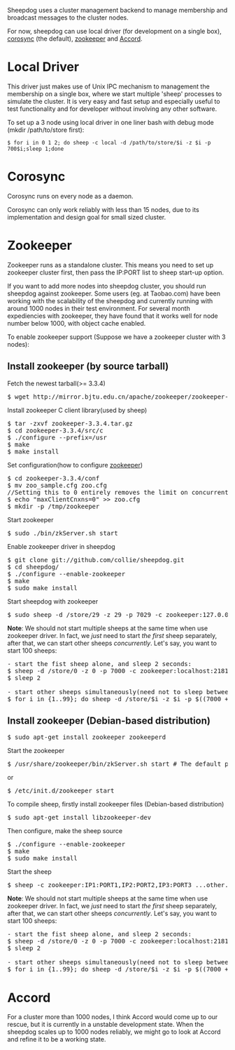 Sheepdog uses a cluster management backend to manage
membership and broadcast messages to the cluster nodes.

For now, sheepdog can use local driver (for development on a single box), [corosync](http://corosync.org/doku.php) (the default), [zookeeper](http://zookeeper.apache.org/) and
[Accord](http://www.osrg.net/accord/).

# Local Driver
This driver just makes use of Unix IPC mechanism to management the membership on a single box, where we start multiple 'sheep' processes to simulate the cluster. It is very easy and fast setup and especially useful to test functionality and for developer without involving any other software.

To set up a 3 node using local driver in one liner bash with debug mode (mkdir /path/to/store first):

    $ for i in 0 1 2; do sheep -c local -d /path/to/store/$i -z $i -p 700$i;sleep 1;done

# Corosync

Corosync runs on every node as a daemon.

Corosync can only work reliably with less than 15 nodes,
due to its implementation and design goal for small sized cluster.

# Zookeeper

Zookeeper runs as a standalone cluster. This means you need to set up zookeeper cluster
first, then pass the IP:PORT list to sheep start-up option.

If you want to add more nodes into sheepdog cluster, you should run
sheepdog against zookeeper. Some users (eg. at Taobao.com) have been working with
the scalability of the sheepdog and currently running with around 1000
nodes in their test environment. For several month expediencies with
zookeeper, they have found that it works well for node number below 1000,
with object cache enabled.

To enable zookeeper support (Suppose we have a zookeeper cluster with 3 nodes):

## Install zookeeper (by source tarball)
Fetch the newest tarball(>= 3.3.4)
<pre>
$ wget http://mirror.bjtu.edu.cn/apache/zookeeper/zookeeper-3.3.4/zookeeper-3.3.4.tar.gz
</pre>

Install zookeeper C client library(used by sheep)
<pre>
$ tar -zxvf zookeeper-3.3.4.tar.gz
$ cd zookeeper-3.3.4/src/c
$ ./configure --prefix=/usr
$ make
$ make install
</pre>

Set configuration(how to configure [zookeeper](http://zookeeper.apache.org/doc/r3.3.3/zookeeperAdmin.html#sc_configuration))
<pre>
$ cd zookeeper-3.3.4/conf
$ mv zoo_sample.cfg zoo.cfg
//Setting this to 0 entirely removes the limit on concurrent connections.
$ echo "maxClientCnxns=0" >> zoo.cfg
$ mkdir -p /tmp/zookeeper
</pre> 

Start zookeeper
<pre>
$ sudo ./bin/zkServer.sh start 
</pre>

Enable zookeeper driver in sheepdog
<pre>
$ git clone git://github.com/collie/sheepdog.git
$ cd sheepdog/
$ ./configure --enable-zookeeper
$ make
$ sudo make install
</pre>

Start sheepdog with zookeeper
<pre>
$ sudo sheep -d /store/29 -z 29 -p 7029 -c zookeeper:127.0.0.1:2181
</pre>

**Note**: We should not start multiple sheeps at the same time when use zookeeper driver. In fact, we *just* need to start _the first_ sheep separately, after that, we can start other sheeps *concurrently*. Let's say, you want to start 100 sheeps:
<pre>
- start the fist sheep alone, and sleep 2 seconds:
$ sheep -d /store/0 -z 0 -p 7000 -c zookeeper:localhost:2181
$ sleep 2

- start other sheeps simultaneously(need not to sleep between them):
$ for i in {1..99}; do sheep -d /store/$i -z $i -p $((7000 + $i)) -c zookeeper:localhost:2181
</pre>

## Install zookeeper (Debian-based distribution)
<pre>
$ sudo apt-get install zookeeper zookeeperd
</pre>
Start the zookeeper
<pre>
$ /usr/share/zookeeper/bin/zkServer.sh start # The default port is 2181
</pre>
or
<pre>
$ /etc/init.d/zookeeper start
</pre>
To compile sheep, firstly install zookeeper files (Debian-based distribution)
<pre>
$ sudo apt-get install libzookeeper-dev
</pre>
Then configure, make the sheep source
<pre>
$ ./configure --enable-zookeeper
$ make
$ sudo make install
</pre>

Start the sheep
<pre>
$ sheep -c zookeeper:IP1:PORT1,IP2:PORT2,IP3:PORT3 ...other...option...
</pre>

**Note**: We should not start multiple sheeps at the same time when use zookeeper driver. In fact, we *just* need to start _the first_ sheep separately, after that, we can start other sheeps *concurrently*. Let's say, you want to start 100 sheeps:
<pre>
- start the fist sheep alone, and sleep 2 seconds:
$ sheep -d /store/0 -z 0 -p 7000 -c zookeeper:localhost:2181
$ sleep 2

- start other sheeps simultaneously(need not to sleep between them):
$ for i in {1..99}; do sheep -d /store/$i -z $i -p $((7000 + $i)) -c zookeeper:localhost:2181
</pre>

# Accord 

For a cluster more than 1000 nodes, I think Accord would come up to our
rescue, but it is currently in a unstable development state. When the
sheepdog scales up to 1000 nodes reliably, we might go to look at Accord
and refine it to be a working state.